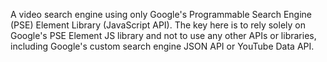 

A video search engine using only Google's Programmable Search Engine (PSE) Element Library
(JavaScript API). The key here is to rely solely on Google's PSE Element JS library and not to use
any other APIs or libraries, including Google's custom search engine JSON API or YouTube Data
API.

